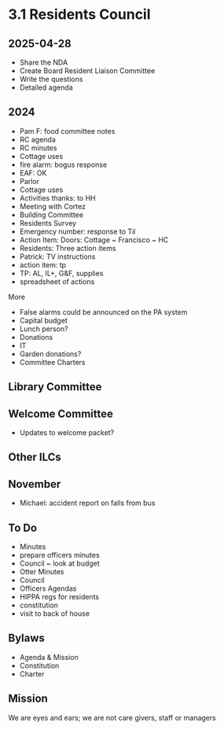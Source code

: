 # 3.1 Residents Council

## 2025-04-28

* Share the NDA
* Create Board Resident Liaison Committee
* Write the questions
* Detailed agenda

## 2024

* Pam F: food committee notes
* RC agenda
* RC minutes
* Cottage uses
* fire alarm: bogus response
* EAF: OK
* Parlor
* Cottage uses
* Activities thanks: to HH
* Meeting with Cortez
* Building Committee
* Residents Survey
* Emergency number: response to Til
* Action Item: Doors: Cottage ~ Francisco ~ HC
* Residents: Three action items
* Patrick: TV instructions
* action item: tp
* TP: AL, IL+, G&amp;F, supplies
* spreadsheet of actions

More

* False alarms could be announced on the PA system
* Capital budget
* Lunch person?
* Donations
* IT
* Garden donations?
* Committee Charters

## Library Committee

## Welcome Committee

* Updates to welcome packet?

## Other ILCs

## November

* Michael: accident report on falls from bus

## To Do

* Minutes
* prepare officers minutes
* Council ~ look at budget
* Otter Minutes
* Council
* Officers Agendas
* HIPPA regs for residents
* constitution
* visit to back of house

## Bylaws

* Agenda &amp; Mission
* Constitution
* Charter

## Mission

We are eyes and ears; we are not care givers, staff or managers